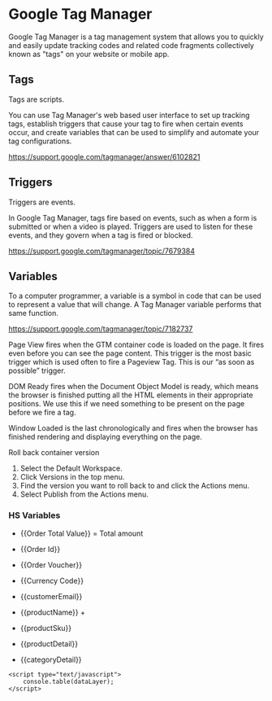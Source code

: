 # Google Tag Manager

Google Tag Manager is a tag management system that allows you to quickly and easily update tracking codes and related code fragments collectively known as "tags" on your website or mobile app.


## Tags

Tags are scripts.

You can use Tag Manager's web based user interface to set up tracking tags, establish triggers that cause your tag to fire when certain events occur, and create variables that can be used to simplify and automate your tag configurations.

<https://support.google.com/tagmanager/answer/6102821>


## Triggers

Triggers are events.

In Google Tag Manager, tags fire based on events, such as when a form is submitted or when a video is played. Triggers are used to listen for these events, and they govern when a tag is fired or blocked.

<https://support.google.com/tagmanager/topic/7679384>


## Variables

To a computer programmer, a variable is a symbol in code that can be used to represent a value that will change. A Tag Manager variable performs that same function.

<https://support.google.com/tagmanager/topic/7182737>


Page View fires when the GTM container code is loaded on the page. It fires even before you can see the page content. This trigger is the most basic trigger which is used often to fire a Pageview Tag. This is our “as soon as possible” trigger.

DOM Ready fires when the Document Object Model is ready, which means the browser is finished putting all the HTML elements in their appropriate positions. We use this if we need something to be present on the page before we fire a tag.

Window Loaded is the last chronologically and fires when the browser has finished rendering and displaying everything on the page.


Roll back container version

1. Select the Default Workspace.
2. Click Versions in the top menu.
3. Find the version you want to roll back to and click the Actions menu.
4. Select Publish from the Actions menu.



### HS Variables

- {{Order Total Value}} = Total amount
- {{Order Id}}
- {{Order Voucher}}
- {{Currency Code}}
- {{customerEmail}}


- {{productName}} +
- {{productSku}}
- {{productDetail}}
- {{categoryDetail}}


```
<script type="text/javascript">
	console.table(dataLayer);
</script>
```

